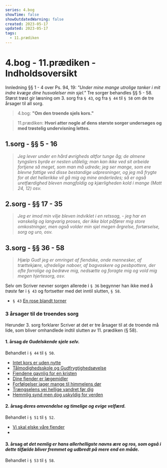 ```yaml
---
series: 4.bog
showTime: false
showOutdatedWarning: false
created: 2023-05-17
updated: 2023-05-17
tags:
  - 11.prædiken
---
```


# 4.bog - 11.prædiken - Indholdsoversikt
Innledning §§ 1 - 4 over Ps. 94, 19: _"Under mine mange utrolige tanker i mit indre kvæge dine husvalelser min sjel."_ Tre sorger behandles §§ 5 - 58. Størst trøst gir læsning om 3. sorg fra `§ 43`, og fra `§ 44` til `§ 58` om de tre årsager til all sorg.

> 4.bog: **"Om den troende sjels kors."**

> 11.prædiken: **Hvori atter nogle af dens største sorger undersøges og med trøstelig undervisning lettes.**

## 1.sorg - §§ 5 - 16
> _Jeg lever under en hård øvrigheds altfor tunge åg; de almene tyngslers byrde er nesten utålelig; man kan ikke ved sit arbeide fortjene så meget, som man må udrede; jeg ser mange, som ere blevne fattige ved disse bestandige udpresninger, og jeg må frygte for at det hellerikke vil gå mig og mine anderledes; så er også uretfærdighed bleven mangfoldig og kjærligheden kold i mange (Matt 24, 12) osv._

## 2.sorg - §§ 17 - 35
> _Jeg er imod min vilje bleven indviklet i en retssag, - jeg har en vanskelig og langvarig proses, der ikke blot påfører mig store omkostninger, men også volder min sjel megen årgrelse, fortørselse, sorg og uro, osv._

## 3.sorg - §§ 36 - 58
> _Hjælp Gud! jeg er omringet af fiendske, onde mennesker, af trættekjære, ufredelige naboer, af bagvaskere og pesbpottere, der ofte forrolige og bedrøve mig, nedsætte og foragte mig og vold mig megen hjertesorg, osv._

Selv om Scriver nevner sorgen allerede i `§ 36` begynner han ikke med å _trøste_ før i `§ 43` og fortsetter med det inntil slutten, `§ 58`.

- `§ 43` [En rose blandt torner](/article/sjeleskatt/4-bog/11-prediken/43)

### 3 årsager til de troendes sorg
Herunder 3. sorg forklarer Scriver at det er tre årsager til at de troende må lide, som bliver omhandlede indtil slutten av 11. prædiken (§ 58).

#### 1. årsag _de Gudelskende sjele selv._ 
Behandlet i `§ 44` til `§ 50`.

- [Intet kors er uden nytte](/article/sjeleskatt/4-bog/11-prediken/44)
- [Tålmodighedsskole og Gudfrygtighedsøvelse](/article/sjeleskatt/4-bog/11-prediken/45)
- [Fiendene gavnlig for en kristen](/article/sjeleskatt/4-bog/11-prediken/46)
- [Dine fiender er lægemidler](/article/sjeleskatt/4-bog/11-prediken/47)
- [Forfølgelser jager mange til himmelens dør](/article/sjeleskatt/4-bog/11-prediken/48)
- [Trængselens vei hellige vandret før dig](/article/sjeleskatt/4-bog/11-prediken/49)
- [Hemmlig synd men dog uskyldig for verden](/article/sjeleskatt/4-bog/11-prediken/50)

#### 2. årsag _deres omvendelse og timelige og evige velfærd._ 
Behandlet i `§ 51` til `§ 52`.
- [Vi skal elske våre fiender](/article/sjeleskatt/4-bog/11-prediken/51)
- [](/article/sjeleskatt/4-bog/11-prediken/52)

#### 3. årsag _at det nemlig er hans allerhelligste navns ære og ros, som også i dette tilfælde bliver fremmet og udbredt på mere end en måde._ 
Behandlet i `§ 53` til `§ 58`.
